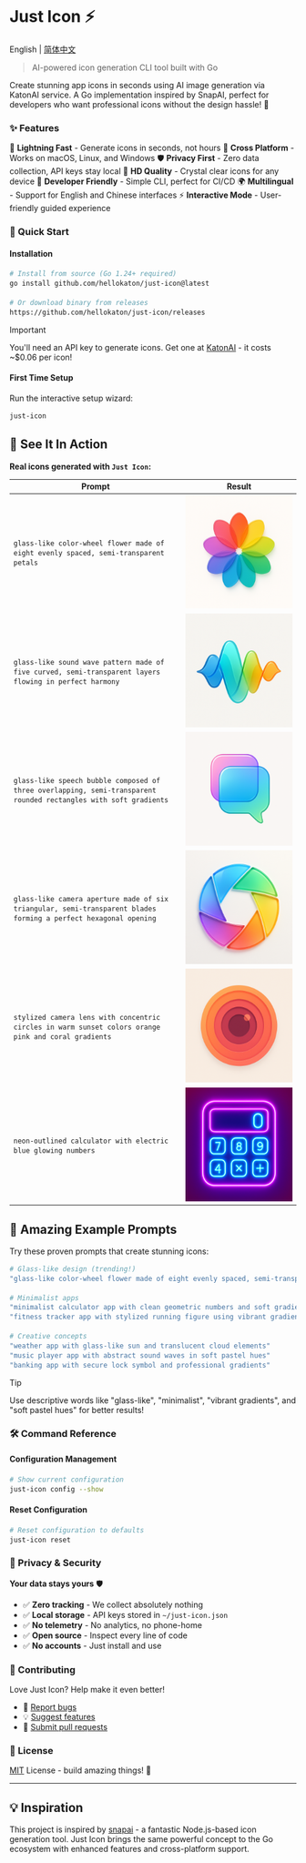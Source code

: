 # Just Icon ⚡

English | [简体中文](README_zh.md)

> AI-powered icon generation CLI tool built with Go

Create stunning app icons in seconds using AI image generation via KatonAI service. A Go implementation inspired by SnapAI, perfect for developers who want professional icons without the design hassle! 🎨

### ✨ Features

🚀 **Lightning Fast** - Generate icons in seconds, not hours
🎯 **Cross Platform** - Works on macOS, Linux, and Windows
🛡️ **Privacy First** - Zero data collection, API keys stay local
💎 **HD Quality** - Crystal clear icons for any device
🔧 **Developer Friendly** - Simple CLI, perfect for CI/CD
🌍 **Multilingual** - Support for English and Chinese interfaces
⚡ **Interactive Mode** - User-friendly guided experience

### 🚀 Quick Start

#### Installation

```bash
# Install from source (Go 1.24+ required)
go install github.com/hellokaton/just-icon@latest

# Or download binary from releases
https://github.com/hellokaton/just-icon/releases
```

> [!IMPORTANT]
> You'll need an API key to generate icons. Get one at [KatonAI](https://api.katonai.dev) - it costs ~$0.06 per icon!

#### First Time Setup

Run the interactive setup wizard:

```bash
just-icon
```

## 🎨 See It In Action

**Real icons generated with `Just Icon`:**

<table width="100%">
  <thead>
    <tr>
      <th width="60%">Prompt</th>
      <th width="40%">Result</th>
    </tr>
  </thead>
  <tbody>
    <tr>
      <td><code>glass-like color-wheel flower made of eight evenly spaced, semi-transparent petals</code></td>
      <td style="text-align: center; vertical-align: middle;"><img src="test-icons/icon-1750560657796.png" alt="Flower Icon" width="200" height="200"></td>
    </tr>
    <tr>
      <td><code>glass-like sound wave pattern made of five curved, semi-transparent layers flowing in perfect harmony</code></td>
      <td style="text-align: center; vertical-align: middle;"><img src="test-icons/icon-sound-wave.png" alt="Sound Wave Icon" width="200" height="200"></td>
    </tr>
    <tr>
      <td><code>glass-like speech bubble composed of three overlapping, semi-transparent rounded rectangles with soft gradients</code></td>
      <td style="text-align: center; vertical-align: middle;"><img src="test-icons/icon-messaging.png" alt="Messaging Icon" width="200" height="200"></td>
    </tr>
    <tr>
      <td><code>glass-like camera aperture made of six triangular, semi-transparent blades forming a perfect hexagonal opening</code></td>
      <td style="text-align: center; vertical-align: middle;"><img src="test-icons/icon-camera-glass.png" alt="Camera Glass Icon" width="200" height="200"></td>
    </tr>
    <tr>
      <td><code>stylized camera lens with concentric circles in warm sunset colors orange pink and coral gradients</code></td>
      <td style="text-align: center; vertical-align: middle;"><img src="test-icons/icon-lens-retro.png" alt="Camera Retro Icon" width="200" height="200"></td>
    </tr>
    <tr>
      <td><code>neon-outlined calculator with electric blue glowing numbers</code></td>
      <td style="text-align: center; vertical-align: middle;"><img src="test-icons/icon-calculator-neon.png" alt="Neon Calculator Icon" width="200" height="200"></td>
    </tr>
  </tbody>
</table>

## 🎨 Amazing Example Prompts

Try these proven prompts that create stunning icons:

```bash
# Glass-like design (trending!)
"glass-like color-wheel flower made of eight evenly spaced, semi-transparent petals forming a perfect circle"

# Minimalist apps
"minimalist calculator app with clean geometric numbers and soft gradients"
"fitness tracker app with stylized running figure using vibrant gradient colors"

# Creative concepts
"weather app with glass-like sun and translucent cloud elements"
"music player app with abstract sound waves in soft pastel hues"
"banking app with secure lock symbol and professional gradients"
```

> [!TIP]
> Use descriptive words like "glass-like", "minimalist", "vibrant gradients", and "soft pastel hues" for better results!

### 🛠️ Command Reference

#### Configuration Management

```bash
# Show current configuration
just-icon config --show
```

#### Reset Configuration

```bash
# Reset configuration to defaults
just-icon reset
```

### 🔐 Privacy & Security

**Your data stays yours** 🛡️

- ✅ **Zero tracking** - We collect absolutely nothing
- ✅ **Local storage** - API keys stored in `~/just-icon.json`
- ✅ **No telemetry** - No analytics, no phone-home
- ✅ **Open source** - Inspect every line of code
- ✅ **No accounts** - Just install and use

### 🤝 Contributing

Love Just Icon? Help make it even better!

- 🐛 [Report bugs](https://github.com/hellokaton/just-icon/issues)
- 💡 [Suggest features](https://github.com/hellokaton/just-icon/issues)
- 🔧 [Submit pull requests](https://github.com/hellokaton/just-icon/pulls)

### 📄 License

[MIT](LINESE) License - build amazing things! 🎉

---

## 💡 Inspiration

This project is inspired by [snapai](https://github.com/betomoedano/snapai) - a fantastic Node.js-based icon generation tool. Just Icon brings the same powerful concept to the Go ecosystem with enhanced features and cross-platform support.
